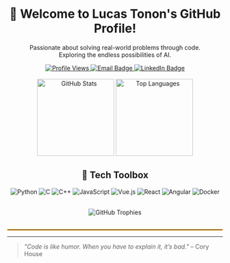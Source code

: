 <div align="center">
  
  <!-- Title -->
  # 👋 Welcome to Lucas Tonon's GitHub Profile!
  
  <p>
    Passionate about solving real-world problems through code. <br/>
    Exploring the endless possibilities of AI.
  </p>
  
  <!-- Profile Badges -->
  <div id="badges">
    <a href="https://github.com/lucastononro">
      <img src="https://komarev.com/ghpvc/?username=lucastononro&style=for-the-badge&color=orange" alt="Profile Views"/>
    </a>
    <a href="mailto:ltononro@gmail.com">
      <img src="https://img.shields.io/badge/Email-ltononro@gmail.com-orange?style=for-the-badge" alt="Email Badge"/>
    </a>
    <a href="https://www.linkedin.com/in/ltononro">
      <img src="https://img.shields.io/badge/LinkedIn-ltononro-blue?style=for-the-badge" alt="LinkedIn Badge"/>
    </a>
  </div>
  
  <br>
  
  <!-- GitHub Stats -->
  <div>
    <img height="180em" src="https://github-readme-stats.vercel.app/api?username=lucastononro&show_icons=true&count_private=true&theme=darcula&hide_border=true&bg_color=00000000&hide=issues,contribs" alt="GitHub Stats"/>
    <img height="180em" src="https://github-readme-stats.vercel.app/api/top-langs/?username=lucastononro&layout=compact&hide_border=true&theme=darcula&bg_color=00000000&langs_count=6&hide=jupyter%20notebook,tex,css,php" alt="Top Languages"/>
  </div>

  ## 🔧 Tech Toolbox

  <div align="center">
  
  ![Python](https://img.shields.io/badge/-Python-3776AB?logo=python&logoColor=white&style=for-the-badge)
  ![C](https://img.shields.io/badge/-C-A8B9CC?logo=c&logoColor=white&style=for-the-badge)
  ![C++](https://img.shields.io/badge/-C++-00599C?logo=c%2B%2B&logoColor=white&style=for-the-badge)
  ![JavaScript](https://img.shields.io/badge/-JavaScript-F7DF1E?logo=javascript&logoColor=black&style=for-the-badge)
  ![Vue.js](https://img.shields.io/badge/-Vue.js-4FC08D?logo=vue.js&logoColor=white&style=for-the-badge)
  ![React](https://img.shields.io/badge/-React-61DAFB?logo=react&logoColor=black&style=for-the-badge)
  ![Angular](https://img.shields.io/badge/-Angular-DD0031?logo=angular&logoColor=white&style=for-the-badge)
  ![Docker](https://img.shields.io/badge/-Docker-2496ED?logo=docker&logoColor=white&style=for-the-badge)
  
  </div>

  <br>
  
  <!-- GitHub Trophies -->
  <div>
    <img src="https://github-profile-trophy.vercel.app/?username=lucastononro&theme=darkhub&no-frame=true&row=1&column=6" alt="GitHub Trophies"/>
  </div>
  
  <br>
  
  <!-- Fancy Divider -->
  <hr style="border:1px solid orange">
  
</div>

---
> _"Code is like humor. When you have to explain it, it’s bad."_ – Cory House
